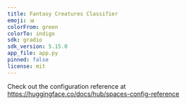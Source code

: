 ```yaml
---
title: Fantasy Creatures Classifier
emoji: 📊
colorFrom: green
colorTo: indigo
sdk: gradio
sdk_version: 5.15.0
app_file: app.py
pinned: false
license: mit
---
```


Check out the configuration reference at https://huggingface.co/docs/hub/spaces-config-reference
